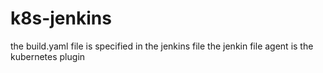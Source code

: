 # k8s-jenkins
the build.yaml file is specified in the jenkins file
the jenkin file 
agent is the kubernetes plugin
